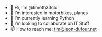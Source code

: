 - 👋 Hi, I’m @timoth33cld
- 👀 I’m interested in motorbikes, planes
- 🌱 I’m currently learning Python
- 💞️ I’m looking to collaborate on IT Stuff
- 📫 How to reach me: tim@leon-dufour.net

<!---
timoth33cld/timoth33cld is a ✨ special ✨ repository because its `README.md` (this file) appears on your GitHub profile.
You can click the Preview link to take a look at your changes.
--->
